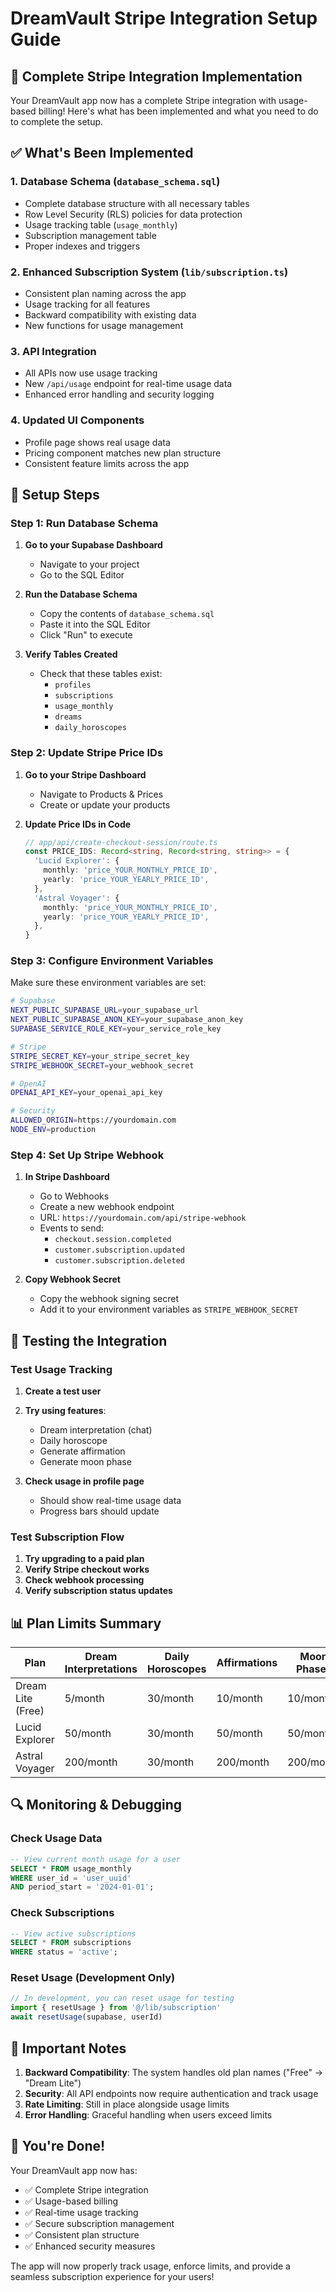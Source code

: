 # DreamVault Stripe Integration Setup Guide

## 🚀 Complete Stripe Integration Implementation

Your DreamVault app now has a complete Stripe integration with usage-based billing! Here's what has been implemented and what you need to do to complete the setup.

## ✅ What's Been Implemented

### 1. **Database Schema** (`database_schema.sql`)
- Complete database structure with all necessary tables
- Row Level Security (RLS) policies for data protection
- Usage tracking table (`usage_monthly`)
- Subscription management table
- Proper indexes and triggers

### 2. **Enhanced Subscription System** (`lib/subscription.ts`)
- Consistent plan naming across the app
- Usage tracking for all features
- Backward compatibility with existing data
- New functions for usage management

### 3. **API Integration**
- All APIs now use usage tracking
- New `/api/usage` endpoint for real-time usage data
- Enhanced error handling and security logging

### 4. **Updated UI Components**
- Profile page shows real usage data
- Pricing component matches new plan structure
- Consistent feature limits across the app

## 🔧 Setup Steps

### Step 1: Run Database Schema

1. **Go to your Supabase Dashboard**
   - Navigate to your project
   - Go to the SQL Editor

2. **Run the Database Schema**
   - Copy the contents of `database_schema.sql`
   - Paste it into the SQL Editor
   - Click "Run" to execute

3. **Verify Tables Created**
   - Check that these tables exist:
     - `profiles`
     - `subscriptions`
     - `usage_monthly`
     - `dreams`
     - `daily_horoscopes`

### Step 2: Update Stripe Price IDs

1. **Go to your Stripe Dashboard**
   - Navigate to Products & Prices
   - Create or update your products

2. **Update Price IDs in Code**
   ```typescript
   // app/api/create-checkout-session/route.ts
   const PRICE_IDS: Record<string, Record<string, string>> = {
     'Lucid Explorer': {
       monthly: 'price_YOUR_MONTHLY_PRICE_ID',
       yearly: 'price_YOUR_YEARLY_PRICE_ID',
     },
     'Astral Voyager': {
       monthly: 'price_YOUR_MONTHLY_PRICE_ID',
       yearly: 'price_YOUR_YEARLY_PRICE_ID',
     },
   }
   ```

### Step 3: Configure Environment Variables

Make sure these environment variables are set:

```bash
# Supabase
NEXT_PUBLIC_SUPABASE_URL=your_supabase_url
NEXT_PUBLIC_SUPABASE_ANON_KEY=your_supabase_anon_key
SUPABASE_SERVICE_ROLE_KEY=your_service_role_key

# Stripe
STRIPE_SECRET_KEY=your_stripe_secret_key
STRIPE_WEBHOOK_SECRET=your_webhook_secret

# OpenAI
OPENAI_API_KEY=your_openai_api_key

# Security
ALLOWED_ORIGIN=https://yourdomain.com
NODE_ENV=production
```

### Step 4: Set Up Stripe Webhook

1. **In Stripe Dashboard**
   - Go to Webhooks
   - Create a new webhook endpoint
   - URL: `https://yourdomain.com/api/stripe-webhook`
   - Events to send:
     - `checkout.session.completed`
     - `customer.subscription.updated`
     - `customer.subscription.deleted`

2. **Copy Webhook Secret**
   - Copy the webhook signing secret
   - Add it to your environment variables as `STRIPE_WEBHOOK_SECRET`

## 🧪 Testing the Integration

### Test Usage Tracking

1. **Create a test user**
2. **Try using features**:
   - Dream interpretation (chat)
   - Daily horoscope
   - Generate affirmation
   - Generate moon phase

3. **Check usage in profile page**
   - Should show real-time usage data
   - Progress bars should update

### Test Subscription Flow

1. **Try upgrading to a paid plan**
2. **Verify Stripe checkout works**
3. **Check webhook processing**
4. **Verify subscription status updates**

## 📊 Plan Limits Summary

| Plan | Dream Interpretations | Daily Horoscopes | Affirmations | Moon Phases |
|------|---------------------|------------------|--------------|-------------|
| Dream Lite (Free) | 5/month | 30/month | 10/month | 10/month |
| Lucid Explorer | 50/month | 30/month | 50/month | 50/month |
| Astral Voyager | 200/month | 30/month | 200/month | 200/month |

## 🔍 Monitoring & Debugging

### Check Usage Data
```sql
-- View current month usage for a user
SELECT * FROM usage_monthly 
WHERE user_id = 'user_uuid' 
AND period_start = '2024-01-01';
```

### Check Subscriptions
```sql
-- View active subscriptions
SELECT * FROM subscriptions 
WHERE status = 'active';
```

### Reset Usage (Development Only)
```typescript
// In development, you can reset usage for testing
import { resetUsage } from '@/lib/subscription'
await resetUsage(supabase, userId)
```

## 🚨 Important Notes

1. **Backward Compatibility**: The system handles old plan names ("Free" → "Dream Lite")
2. **Security**: All API endpoints now require authentication and track usage
3. **Rate Limiting**: Still in place alongside usage limits
4. **Error Handling**: Graceful handling when users exceed limits

## 🎉 You're Done!

Your DreamVault app now has:
- ✅ Complete Stripe integration
- ✅ Usage-based billing
- ✅ Real-time usage tracking
- ✅ Secure subscription management
- ✅ Consistent plan structure
- ✅ Enhanced security measures

The app will now properly track usage, enforce limits, and provide a seamless subscription experience for your users!
